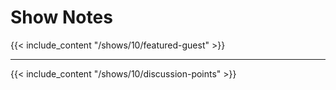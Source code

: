 # Show Notes

{{< include_content "/shows/10/featured-guest" >}}

---

{{< include_content "/shows/10/discussion-points" >}}
